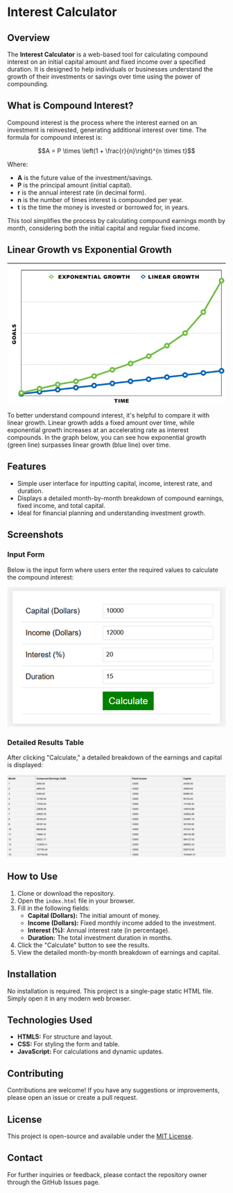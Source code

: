 # Interest Calculator

## Overview
The **Interest Calculator** is a web-based tool for calculating compound interest on an initial capital amount and fixed income over a specified duration. It is designed to help individuals or businesses understand the growth of their investments or savings over time using the power of compounding.

## What is Compound Interest?
Compound interest is the process where the interest earned on an investment is reinvested, generating additional interest over time. The formula for compound interest is:

```math
A = P \times \left(1 + \frac{r}{n}\right)^{n \times t}
```

Where:
- **A** is the future value of the investment/savings.
- **P** is the principal amount (initial capital).
- **r** is the annual interest rate (in decimal form).
- **n** is the number of times interest is compounded per year.
- **t** is the time the money is invested or borrowed for, in years.

This tool simplifies the process by calculating compound earnings month by month, considering both the initial capital and regular fixed income.

## Linear Growth vs Exponential Growth

<img src="./readme_src/growth_comparison.png" alt="growth_comparison">

To better understand compound interest, it's helpful to compare it with linear growth. Linear growth adds a fixed amount over time, while exponential growth increases at an accelerating rate as interest compounds. In the graph below, you can see how exponential growth (green line) surpasses linear growth (blue line) over time.

## Features
- Simple user interface for inputting capital, income, interest rate, and duration.
- Displays a detailed month-by-month breakdown of compound earnings, fixed income, and total capital.
- Ideal for financial planning and understanding investment growth.

## Screenshots
### Input Form
Below is the input form where users enter the required values to calculate the compound interest:

![Input Form](./readme_src/image1.png)

### Detailed Results Table
After clicking "Calculate," a detailed breakdown of the earnings and capital is displayed:

![Results Table](./readme_src/image2.png)

## How to Use
1. Clone or download the repository.
2. Open the `index.html` file in your browser.
3. Fill in the following fields:
   - **Capital (Dollars):** The initial amount of money.
   - **Income (Dollars):** Fixed monthly income added to the investment.
   - **Interest (%):** Annual interest rate (in percentage).
   - **Duration:** The total investment duration in months.
4. Click the "Calculate" button to see the results.
5. View the detailed month-by-month breakdown of earnings and capital.

## Installation
No installation is required. This project is a single-page static HTML file. Simply open it in any modern web browser.

## Technologies Used
- **HTML5:** For structure and layout.
- **CSS:** For styling the form and table.
- **JavaScript:** For calculations and dynamic updates.

## Contributing
Contributions are welcome! If you have any suggestions or improvements, please open an issue or create a pull request.

## License
This project is open-source and available under the [MIT License](LICENSE).

## Contact
For further inquiries or feedback, please contact the repository owner through the GitHub Issues page.

